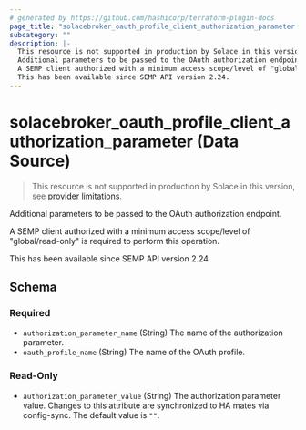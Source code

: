 ```yaml
---
# generated by https://github.com/hashicorp/terraform-plugin-docs
page_title: "solacebroker_oauth_profile_client_authorization_parameter Data Source - solacebroker"
subcategory: ""
description: |-
  This resource is not supported in production by Solace in this version, see provider limitations.
  Additional parameters to be passed to the OAuth authorization endpoint.
  A SEMP client authorized with a minimum access scope/level of "global/read-only" is required to perform this operation.
  This has been available since SEMP API version 2.24.
---
```


# solacebroker_oauth_profile_client_authorization_parameter (Data Source)

> This resource is not supported in production by Solace in this version, see [provider limitations](https://registry.terraform.io/providers/solaceproducts/solacebrokerappliance/latest/docs#limitations).

Additional parameters to be passed to the OAuth authorization endpoint.



A SEMP client authorized with a minimum access scope/level of "global/read-only" is required to perform this operation.

This has been available since SEMP API version 2.24.



<!-- schema generated by tfplugindocs -->
## Schema

### Required

- `authorization_parameter_name` (String) The name of the authorization parameter.
- `oauth_profile_name` (String) The name of the OAuth profile.

### Read-Only

- `authorization_parameter_value` (String) The authorization parameter value. Changes to this attribute are synchronized to HA mates via config-sync. The default value is `""`.
